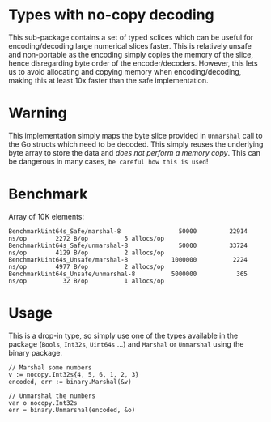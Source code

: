 # Types with no-copy decoding

This sub-package contains a set of typed sclices which can be useful for encoding/decoding large numerical slices faster. This is relatively unsafe and non-portable as the encoding simply copies the memory of the slice, hence disregarding byte order of the encoder/decoders. However, this lets us to avoid allocating and copying memory when encoding/decoding, making this at least 10x faster than the safe implementation. 

# Warning

This implementation simply maps the byte slice provided in `Unmarshal` call to the Go structs which need to be decoded. This simply reuses the underlying byte array to store the data and *does not perform a memory copy*. This can be dangerous in many cases, `be careful how this is used`!

# Benchmark

Array of 10K elements:
```
BenchmarkUint64s_Safe/marshal-8         	   50000	     22914 ns/op	    2272 B/op	       5 allocs/op
BenchmarkUint64s_Safe/unmarshal-8       	   50000	     33724 ns/op	    4129 B/op	       2 allocs/op
BenchmarkUint64s_Unsafe/marshal-8       	 1000000	      2224 ns/op	    4977 B/op	       2 allocs/op
BenchmarkUint64s_Unsafe/unmarshal-8     	 5000000	       365 ns/op	      32 B/op	       1 allocs/op
```

# Usage
This is a drop-in type, so simply use one of the types available in the package (`Bools`, `Int32s`, `Uint64s` ...) and `Marshal` or `Unmarshal` using the binary package.
```
// Marshal some numbers
v := nocopy.Int32s{4, 5, 6, 1, 2, 3}
encoded, err := binary.Marshal(&v)

// Unmarshal the numbers
var o nocopy.Int32s
err = binary.Unmarshal(encoded, &o)
```
